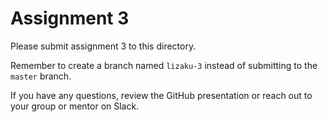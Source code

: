 # Assignment 3

Please submit assignment 3 to this directory.

Remember to create a branch named `lizaku-3` 
instead of submitting to the `master` branch.

If you have any questions, review the GitHub presentation or reach
out to your group or mentor on Slack.
